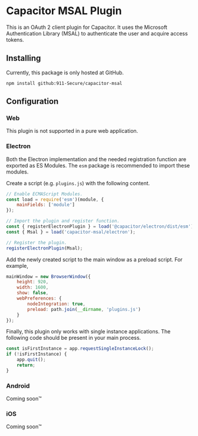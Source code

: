 # Capacitor MSAL Plugin

This is an OAuth 2 client plugin for Capacitor. It uses the Microsoft Authentication Library (MSAL) to authenticate the user and acquire access tokens.

## Installing

Currently, this package is only hosted at GitHub.

```
npm install github:911-Secure/capacitor-msal
```

## Configuration

### Web

This plugin is not supported in a pure web application.

### Electron

Both the Electron implementation and the needed registration function are exported as ES Modules. The `esm` package is recommended to import these modules.

Create a script (e.g. `plugins.js`) with the following content.
```js
// Enable ECMAScript Modules.
const load = require('esm')(module, {
	mainFields: ['module']
});

// Import the plugin and register function.
const { registerElectronPlugin } = load('@capacitor/electron/dist/esm');
const { Msal } = load('capacitor-msal/electron');

// Register the plugin.
registerElectronPlugin(Msal);
```

Add the newly created script to the main window as a preload script. For example,
```js
mainWindow = new BrowserWindow({
	height: 920,
	width: 1600,
	show: false,
	webPreferences: {
		nodeIntegration: true,
		preload: path.join(__dirname, 'plugins.js')
	}
});
```

Finally, this plugin only works with single instance applications. The following code should be present in your main process.
```js
const isFirstInstance = app.requestSingleInstanceLock();
if (!isFirstInstance) {
	app.quit();
	return;
}
```

### Android

Coming soon&trade;

### iOS

Coming soon&trade;
